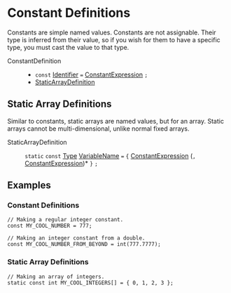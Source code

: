 # Constant Definitions

Constants are simple named values. Constants are not assignable. Their
type is inferred from their value, so if you wish for them to have a
specific type, you must cast the value to that type.

<dl class="syn"><dt>ConstantDefinition</dt><dd>

* `const` [Identifier] `=` [ConstantExpression] `;`
* [StaticArrayDefinition]

</dd></dl>

<!-- toc -->

## Static Array Definitions

Similar to constants, static arrays are named values, but for an
array. Static arrays cannot be multi-dimensional, unlike normal
fixed arrays.

<dl class="syn"><dt>StaticArrayDefinition</dt><dd>

`static` `const` [Type] [VariableName] `=` `{` [ConstantExpression]
(`,` [ConstantExpression])* `}` `;`

</dd></dl>

## Examples

### Constant Definitions

```zsc
// Making a regular integer constant.
const MY_COOL_NUMBER = 777;
```

```zsc
// Making an integer constant from a double.
const MY_COOL_NUMBER_FROM_BEYOND = int(777.7777);
```

### Static Array Definitions

```zsc
// Making an array of integers.
static const int MY_COOL_INTEGERS[] = { 0, 1, 2, 3 };
```

[ConstantExpression]: Expressions.md#constant-expressions
[Identifier]: Fundamentals.md#identifiers
[Type]: Types.md#types
[VariableName]: Types.md#variable-names

[StaticArrayDefinition]: #static-array-definitions
